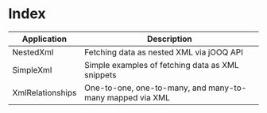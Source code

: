 # Index

| Application       | Description
| ------------------|----------------------------------------------------------|
| NestedXml         | Fetching data as nested XML via jOOQ API                 |
| SimpleXml         | Simple examples of fetching data as XML snippets         |
| XmlRelationships  | One-to-one, one-to-many, and many-to-many mapped via XML |
